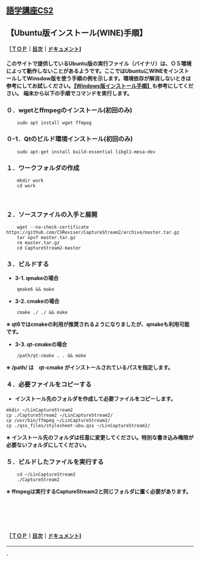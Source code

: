 ## [語学講座CS2](https://csreviser.github.io/CaptureStream2/) 
## 【Ubuntu版インストール(WINE)手順】　　　　　　
#### ［[ＴＯＰ](./)**｜**[目次](./#目次)**｜**[ドキュメント](./#ドキュメント-1)]

**このサイトで提供しているUbuntu版の実行ファイル（バイナリ）は、ＯＳ環境によって動作しないことがあるようです。ここではUbuntuにWINEをインストールしてWinsdow版を使う手順の例を示します。環境依存が解消しないときは参考にしてお試しください。[【Windows版インストール手順】](./install_win)も参考にしてください。**
**端末から以下の手順でコマンドを実行します。**

### ０．wgetとffmpegのインストール(初回のみ)     

```
    sudo apt install wget ffmpeg
```
### ０-1．Qtのビルド環境インストール(初回のみ)     

```
    sudo apt-get install build-essential libgl1-mesa-dev
```

### １．ワークフォルダの作成

```
    mkdir work
    cd work
```

　　　　　　　

### ２．ソースファイルの入手と展開

```
    wget --no-check-certificate https://github.com/CSReviser/CaptureStream2/archive/master.tar.gz
    tar xpvf master.tar.gz
    rm master.tar.gz
    cd CaptureStream2-master
```
      



### ３．ビルドする
* **3-1. qmakeの場合**
```
    qmake6 && make          
```

     


* **3-2. cmakeの場合**
```
    cmake ./ ./ && make         
```
**※ qt6ではcmakeの利用が推奨されるようになりましたが、qmakeも利用可能です。**
 　　   

* **3-3. qt-cmakeの場合**
```
    /path/qt-cmake . . && make         
```
**※ /path/ は　qt-cmake がインストールされているパスを指定します。**




 
### ４．必要ファイルをコピーする
* **インストール先のフォルダを作成して必要ファイルをコピーします。**
```
mkdir ~/LinCaptureStream2
cp ./CaptureStream2 ~/LinCaptureStream2/
cp /usr/bin/ffmpeg ~/LinCaptureStream2/
cp ./qss_files/stylesheet-ubu.qss ~/LinCaptureStream2/
```
**※ インストール先のフォルダは任意に変更してください。特別な書き込み権限が必要ないフォルダにしてください。**



### ５．ビルドしたファイルを実行する

```
    cd ~/LinCaptureStream2
    ./CaptureStream2
```
**※ ffmpegは実行するCaptureStream2と同じフォルダに置く必要があります。**

####   　
####   　
#### ［[ＴＯＰ](./)**｜**[目次](./#目次)**｜**[ドキュメント](./#ドキュメント-1)]

*** 
 <link rel="shortcut icon" type="image/x-icon" href="https://avatars.githubusercontent.com/u/46049273?v=4">
 <meta name="twitter:image:src" content="https://avatars.githubusercontent.com/u/46049273?v=4">
-
